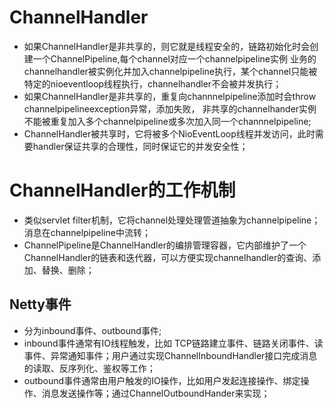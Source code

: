 # ChannelHandler
- 如果ChannelHandler是非共享的，则它就是线程安全的，链路初始化时会创建一个ChannelPipeline,每个channel对应一个channelpipeline实例
业务的channelhandler被实例化并加入channelpipeline执行，某个channel只能被特定的nioeventloop线程执行，channelhandler不会被并发执行；
- 如果ChannelHandler是非共享的，重复向channnelpipeline添加时会throw channelpipelineexception异常，添加失败，
  非共享的channelhander实例不能被重复加入多个channelpipeline或多次加入同一个channnelpipeline;
- ChannelHandler被共享时，它将被多个NioEventLoop线程并发访问，此时需要handler保证共享的合理性，同时保证它的并发安全性；

# ChannelHandler的工作机制
- 类似servlet filter机制，它将channel处理处理管道抽象为channelpipeline；消息在channelpipeline中流转；
- ChannelPipeline是ChannelHandler的编排管理容器，它内部维护了一个ChannelHandler的链表和迭代器，可以方便实现channelhandler的查询、添加、替换、删除；

## Netty事件
- 分为inbound事件、outbound事件;
- inbound事件通常有IO线程触发，比如 TCP链路建立事件、链路关闭事件、读事件、异常通知事件；用户通过实现ChannelInboundHandler接口完成消息的读取、反序列化、鉴权等工作；
- outbound事件通常由用户触发的IO操作，比如用户发起连接操作、绑定操作、消息发送操作等；通过ChannelOutboundHander来实现；